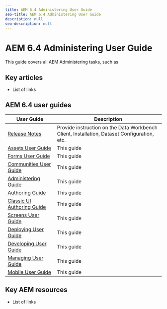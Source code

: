 ```yaml
---
title: AEM 6.4 Administering User Guide
seo-title: AEM 6.4 Administering User Guide
description: null
seo-description: null
---
```


# AEM 6.4 Administering User Guide

This guide covers all AEM Administering tasks, such as 

## Key articles

* List of links

## AEM 6.4 user guides

| User Guide | Description |
|--- |---|
| [Release Notes](home.md)|Provide instruction on the Data Workbench Client, Installation, Dataset Configuration, etc.|
| [Assets User Guide](home.md) | This guide  |
| [Forms User Guide](home.md) | This guide |
| [Communities User Guide](home.md) | This guide  |
| [Administering Guide](home.md) | This guide |
| [Authoring Guide](home.md) | This guide |
| [Classic UI Authoring Guide](home.md) | This guide  |
| [Screens User Guide](home.md) | This guide |
| [Deploying User Guide](home.md) | This guide  |
| [Developing User Guide](home.md)|This guide|
| [Managing User Guide](home.md)|This guide |
| [Mobile User Guide](home.md)|This guide |

## Key AEM resources

* List of links